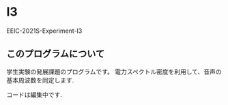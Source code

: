 # I3
EEIC-2021S-Experiment-I3

## このプログラムについて
学生実験の発展課題のプログラムです。
電力スペクトル密度を利用して、音声の基本周波数を同定します.

コードは編集中です.

```c

```
